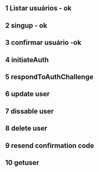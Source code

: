 ## 1 Listar usuários - ok
## 2 singup - ok
## 3 confirmar usuário -ok
## 4 initiateAuth
## 5 respondToAuthChallenge
## 6 update user
## 7 dissable user 
## 8 delete user
## 9 resend confirmation code
## 10 getuser





